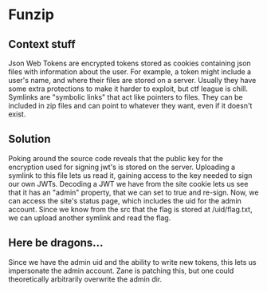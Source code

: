 # Funzip

## Context stuff
Json Web Tokens are encrypted tokens stored as cookies containing json files with information about the user. For example, a token might include a user's name, and where their files are stored on a server. Usually they have some extra protections to make it harder to exploit, but ctf league is chill.  
Symlinks are "symbolic links" that act like pointers to files. They can be included in zip files and can point to whatever they want, even if it doesn't exist.

## Solution
Poking around the source code reveals that the public key for the encryption used for signing jwt's is stored on the server. Uploading a symlink to this file lets us read it, gaining access to the key needed to sign our own JWTs. Decoding a JWT we have from the site cookie lets us see that it has an "admin" property, that we can set to true and re-sign. Now, we can access the site's status page, which includes the uid for the admin account. Since we know from the src that the flag is stored at /uid/flag.txt, we can upload another symlink and read the flag.

## Here be dragons...
Since we have the admin uid and the ability to write new tokens, this lets us impersonate the admin account. Zane is patching this, but one could theoretically arbitrarily overwrite the admin dir.
